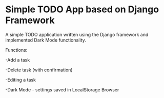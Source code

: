 # Simple TODO App based on Django Framework

A simple TODO application written using the Django framework and implemented Dark Mode functionality.

Functions:

-Add a task

-Delete task (with confirmation)

-Editing a task

-Dark Mode - settings saved in LocalStorage Browser 

